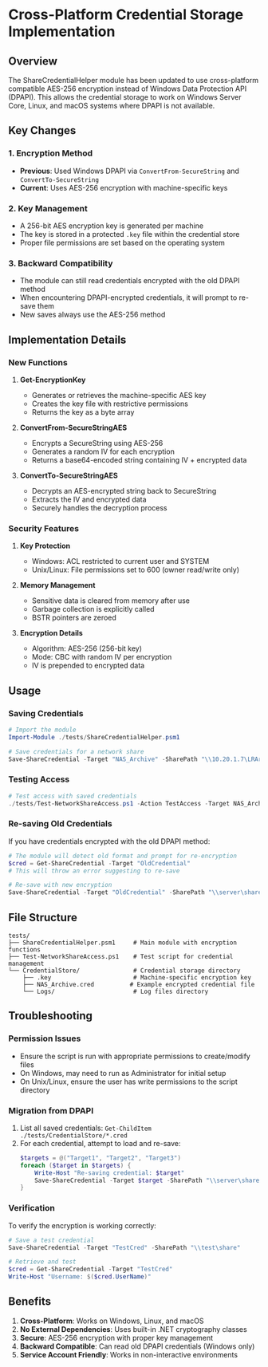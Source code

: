 # Cross-Platform Credential Storage Implementation

## Overview

The ShareCredentialHelper module has been updated to use cross-platform compatible AES-256 encryption instead of Windows Data Protection API (DPAPI). This allows the credential storage to work on Windows Server Core, Linux, and macOS systems where DPAPI is not available.

## Key Changes

### 1. Encryption Method
- **Previous**: Used Windows DPAPI via `ConvertFrom-SecureString` and `ConvertTo-SecureString`
- **Current**: Uses AES-256 encryption with machine-specific keys

### 2. Key Management
- A 256-bit AES encryption key is generated per machine
- The key is stored in a protected `.key` file within the credential store
- Proper file permissions are set based on the operating system

### 3. Backward Compatibility
- The module can still read credentials encrypted with the old DPAPI method
- When encountering DPAPI-encrypted credentials, it will prompt to re-save them
- New saves always use the AES-256 method

## Implementation Details

### New Functions

1. **Get-EncryptionKey**
   - Generates or retrieves the machine-specific AES key
   - Creates the key file with restrictive permissions
   - Returns the key as a byte array

2. **ConvertFrom-SecureStringAES**
   - Encrypts a SecureString using AES-256
   - Generates a random IV for each encryption
   - Returns a base64-encoded string containing IV + encrypted data

3. **ConvertTo-SecureStringAES**
   - Decrypts an AES-encrypted string back to SecureString
   - Extracts the IV and encrypted data
   - Securely handles the decryption process

### Security Features

1. **Key Protection**
   - Windows: ACL restricted to current user and SYSTEM
   - Unix/Linux: File permissions set to 600 (owner read/write only)

2. **Memory Management**
   - Sensitive data is cleared from memory after use
   - Garbage collection is explicitly called
   - BSTR pointers are zeroed

3. **Encryption Details**
   - Algorithm: AES-256 (256-bit key)
   - Mode: CBC with random IV per encryption
   - IV is prepended to encrypted data

## Usage

### Saving Credentials
```powershell
# Import the module
Import-Module ./tests/ShareCredentialHelper.psm1

# Save credentials for a network share
Save-ShareCredential -Target "NAS_Archive" -SharePath "\\10.20.1.7\LRArchives"
```

### Testing Access
```powershell
# Test access with saved credentials
./tests/Test-NetworkShareAccess.ps1 -Action TestAccess -Target NAS_Archive
```

### Re-saving Old Credentials
If you have credentials encrypted with the old DPAPI method:
```powershell
# The module will detect old format and prompt for re-encryption
$cred = Get-ShareCredential -Target "OldCredential"
# This will throw an error suggesting to re-save

# Re-save with new encryption
Save-ShareCredential -Target "OldCredential" -SharePath "\\server\share"
```

## File Structure

```
tests/
├── ShareCredentialHelper.psm1     # Main module with encryption functions
├── Test-NetworkShareAccess.ps1    # Test script for credential management
└── CredentialStore/               # Credential storage directory
    ├── .key                       # Machine-specific encryption key
    ├── NAS_Archive.cred          # Example encrypted credential file
    └── Logs/                      # Log files directory
```

## Troubleshooting

### Permission Issues
- Ensure the script is run with appropriate permissions to create/modify files
- On Windows, may need to run as Administrator for initial setup
- On Unix/Linux, ensure the user has write permissions to the script directory

### Migration from DPAPI
1. List all saved credentials: `Get-ChildItem ./tests/CredentialStore/*.cred`
2. For each credential, attempt to load and re-save:
   ```powershell
   $targets = @("Target1", "Target2", "Target3")
   foreach ($target in $targets) {
       Write-Host "Re-saving credential: $target"
       Save-ShareCredential -Target $target -SharePath "\\server\share"
   }
   ```

### Verification
To verify the encryption is working correctly:
```powershell
# Save a test credential
Save-ShareCredential -Target "TestCred" -SharePath "\\test\share"

# Retrieve and test
$cred = Get-ShareCredential -Target "TestCred"
Write-Host "Username: $($cred.UserName)"
```

## Benefits

1. **Cross-Platform**: Works on Windows, Linux, and macOS
2. **No External Dependencies**: Uses built-in .NET cryptography classes
3. **Secure**: AES-256 encryption with proper key management
4. **Backward Compatible**: Can read old DPAPI credentials (Windows only)
5. **Service Account Friendly**: Works in non-interactive environments
